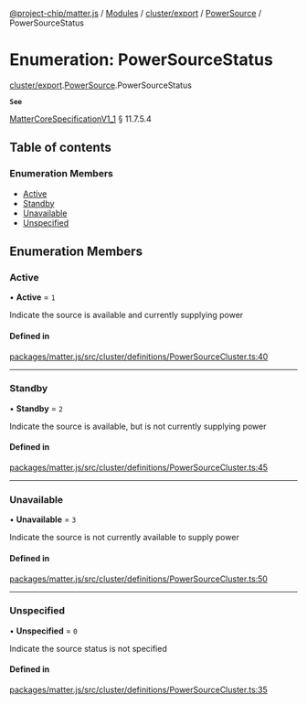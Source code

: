 [@project-chip/matter.js](../README.md) / [Modules](../modules.md) / [cluster/export](../modules/cluster_export.md) / [PowerSource](../modules/cluster_export.PowerSource.md) / PowerSourceStatus

# Enumeration: PowerSourceStatus

[cluster/export](../modules/cluster_export.md).[PowerSource](../modules/cluster_export.PowerSource.md).PowerSourceStatus

**`See`**

[MatterCoreSpecificationV1_1](../interfaces/spec_export.MatterCoreSpecificationV1_1.md) § 11.7.5.4

## Table of contents

### Enumeration Members

- [Active](cluster_export.PowerSource.PowerSourceStatus.md#active)
- [Standby](cluster_export.PowerSource.PowerSourceStatus.md#standby)
- [Unavailable](cluster_export.PowerSource.PowerSourceStatus.md#unavailable)
- [Unspecified](cluster_export.PowerSource.PowerSourceStatus.md#unspecified)

## Enumeration Members

### Active

• **Active** = ``1``

Indicate the source is available and currently supplying power

#### Defined in

[packages/matter.js/src/cluster/definitions/PowerSourceCluster.ts:40](https://github.com/project-chip/matter.js/blob/e87b236f/packages/matter.js/src/cluster/definitions/PowerSourceCluster.ts#L40)

___

### Standby

• **Standby** = ``2``

Indicate the source is available, but is not currently supplying power

#### Defined in

[packages/matter.js/src/cluster/definitions/PowerSourceCluster.ts:45](https://github.com/project-chip/matter.js/blob/e87b236f/packages/matter.js/src/cluster/definitions/PowerSourceCluster.ts#L45)

___

### Unavailable

• **Unavailable** = ``3``

Indicate the source is not currently available to supply power

#### Defined in

[packages/matter.js/src/cluster/definitions/PowerSourceCluster.ts:50](https://github.com/project-chip/matter.js/blob/e87b236f/packages/matter.js/src/cluster/definitions/PowerSourceCluster.ts#L50)

___

### Unspecified

• **Unspecified** = ``0``

Indicate the source status is not specified

#### Defined in

[packages/matter.js/src/cluster/definitions/PowerSourceCluster.ts:35](https://github.com/project-chip/matter.js/blob/e87b236f/packages/matter.js/src/cluster/definitions/PowerSourceCluster.ts#L35)
